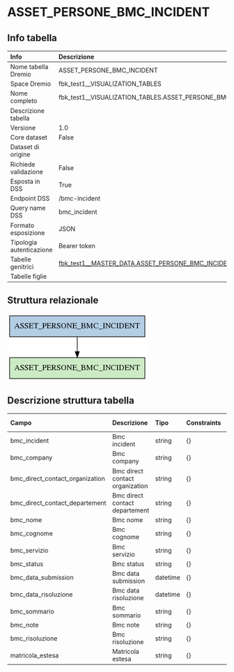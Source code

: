 # ASSET_PERSONE_BMC_INCIDENT

## Info tabella

| Info                     | Descrizione                                                                                                                       |
|:-------------------------|:----------------------------------------------------------------------------------------------------------------------------------|
| Nome tabella Dremio      | ASSET_PERSONE_BMC_INCIDENT                                                                                                        |
| Space Dremio             | fbk_test1__VISUALIZATION_TABLES                                                                                                   |
| Nome completo            | fbk_test1__VISUALIZATION_TABLES.ASSET_PERSONE_BMC_INCIDENT                                                                        |
| Descrizione tabella      |                                                                                                                                   |
| Versione                 | 1.0                                                                                                                               |
| Core dataset             | False                                                                                                                             |
| Dataset di origine       |                                                                                                                                   |
| Richiede validazione     | False                                                                                                                             |
| Esposta in DSS           | True                                                                                                                              |
| Endpoint DSS             | /bmc-incident                                                                                                                     |
| Query name DSS           | bmc_incident                                                                                                                      |
| Formato esposizione      | JSON                                                                                                                              |
| Tipologia autenticazione | Bearer token                                                                                                                      |
| Tabelle genitrici        | [fbk_test1__MASTER_DATA.ASSET_PERSONE_BMC_INCIDENT](/Documentation/fbk_test1__MASTER_DATA/ASSET_PERSONE_BMC_INCIDENT/markdown.md) |
| Tabelle figlie           |                                                                                                                                   |

## Struttura relazionale

![ASSET_PERSONE_BMC_INCIDENT](./graph_png.png)

## Descrizione struttura tabella

| Campo                           | Descrizione                     | Tipo     | Constraints   | Linked data   | errors   |
|:--------------------------------|:--------------------------------|:---------|:--------------|:--------------|:---------|
| bmc_incident                    | Bmc incident                    | string   | {}            |               | {}       |
| bmc_company                     | Bmc company                     | string   | {}            |               | {}       |
| bmc_direct_contact_organization | Bmc direct contact organization | string   | {}            |               | {}       |
| bmc_direct_contact_departement  | Bmc direct contact departement  | string   | {}            |               | {}       |
| bmc_nome                        | Bmc nome                        | string   | {}            |               | {}       |
| bmc_cognome                     | Bmc cognome                     | string   | {}            |               | {}       |
| bmc_servizio                    | Bmc servizio                    | string   | {}            |               | {}       |
| bmc_status                      | Bmc status                      | string   | {}            |               | {}       |
| bmc_data_submission             | Bmc data submission             | datetime | {}            |               | {}       |
| bmc_data_risoluzione            | Bmc data risoluzione            | datetime | {}            |               | {}       |
| bmc_sommario                    | Bmc sommario                    | string   | {}            |               | {}       |
| bmc_note                        | Bmc note                        | string   | {}            |               | {}       |
| bmc_risoluzione                 | Bmc risoluzione                 | string   | {}            |               | {}       |
| matricola_estesa                | Matricola estesa                | string   | {}            |               | {}       |
